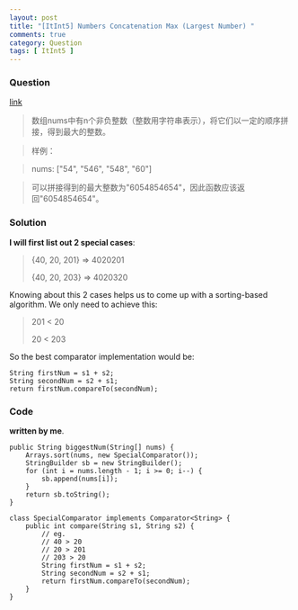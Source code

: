 ```yaml
---
layout: post
title: "[ItInt5] Numbers Concatenation Max (Largest Number) "
comments: true
category: Question
tags: [ ItInt5 ]
---
```


### Question

[link](http://www.itint5.com/oj/#45)

> 数组nums中有n个非负整数（整数用字符串表示），将它们以一定的顺序拼接，得到最大的整数。

> 样例：

> nums: ["54", "546", "548", "60"]

> 可以拼接得到的最大整数为"6054854654"，因此函数应该返回"6054854654"。

### Solution

__I will first list out 2 special cases__:

> {40, 20, 201} => 4020201
>
> {40, 20, 203} => 4020320

Knowing about this 2 cases helps us to come up with a sorting-based algorithm. We only need to achieve this:

> 201 < 20
>
> 20 < 203

So the best comparator implementation would be:

    String firstNum = s1 + s2;
    String secondNum = s2 + s1;
    return firstNum.compareTo(secondNum);

### Code

__written by me__.

	public String biggestNum(String[] nums) {
		Arrays.sort(nums, new SpecialComparator());
		StringBuilder sb = new StringBuilder();
		for (int i = nums.length - 1; i >= 0; i--) {
			sb.append(nums[i]);
		}
		return sb.toString();
	}

	class SpecialComparator implements Comparator<String> {
		public int compare(String s1, String s2) {
			// eg.
			// 40 > 20
			// 20 > 201
			// 203 > 20
			String firstNum = s1 + s2;
			String secondNum = s2 + s1;
			return firstNum.compareTo(secondNum);
		}
	}
